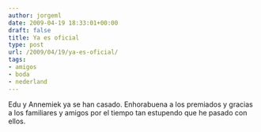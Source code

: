 ```yaml
---
author: jorgeml
date: 2009-04-19 18:33:01+00:00
draft: false
title: Ya es oficial
type: post
url: /2009/04/19/ya-es-oficial/
tags:
- amigos
- boda
- nederland
---
```


Edu y Annemiek ya se han casado. Enhorabuena a los premiados y gracias a los familiares y amigos por el tiempo tan estupendo que he pasado con ellos.

